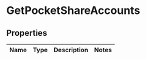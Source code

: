 
# GetPocketShareAccounts

## Properties
Name | Type | Description | Notes
------------ | ------------- | ------------- | -------------



